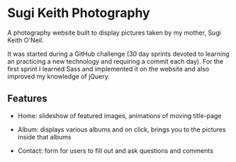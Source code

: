 # Sugi Keith Photography

A photography website built to display pictures taken by my mother, Sugi Keith O'Neil.

It was started during a GitHub challenge (30 day sprints devoted to learning an practicing a new technology and requiring a commit each day). For the first sprint I learned Sass and implemented it on the website and also improved my knowledge of jQuery.

## Features

- Home: slideshow of featured images, animations of moving title-page

- Album: displays various albums and on click, brings you to the pictures inside that albums

- Contact: form for users to fill out and ask questions and comments
